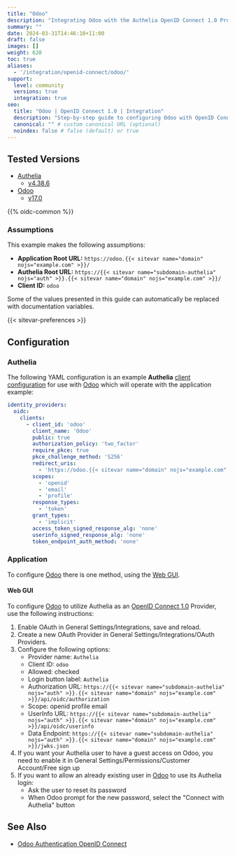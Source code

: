 ```yaml
---
title: "Odoo"
description: "Integrating Odoo with the Authelia OpenID Connect 1.0 Provider."
summary: ""
date: 2024-03-31T14:46:10+11:00
draft: false
images: []
weight: 620
toc: true
aliases:
  - '/integration/openid-connect/odoo/'
support:
  level: community
  versions: true
  integration: true
seo:
  title: "Odoo | OpenID Connect 1.0 | Integration"
  description: "Step-by-step guide to configuring Odoo with OpenID Connect 1.0 for secure SSO. Enhance your login flow using Authelia’s modern identity management."
  canonical: "" # custom canonical URL (optional)
  noindex: false # false (default) or true
---
```


## Tested Versions

- [Authelia]
  - [v4.38.6](https://github.com/authelia/authelia/releases/tag/v4.38.6)
- [Odoo]
  - [v17.0](https://www.odoo.com/odoo-17-release-notes)

{{% oidc-common %}}

### Assumptions

This example makes the following assumptions:

- __Application Root URL:__ `https://odoo.{{< sitevar name="domain" nojs="example.com" >}}/`
- __Authelia Root URL:__ `https://{{< sitevar name="subdomain-authelia" nojs="auth" >}}.{{< sitevar name="domain" nojs="example.com" >}}/`
- __Client ID:__ `odoo`

Some of the values presented in this guide can automatically be replaced with documentation variables.

{{< sitevar-preferences >}}

## Configuration

### Authelia

The following YAML configuration is an example __Authelia__ [client configuration] for use with [Odoo] which will
operate with the application example:

```yaml {title="configuration.yml"}
identity_providers:
  oidc:
    clients:
      - client_id: 'odoo'
        client_name: 'Odoo'
        public: true
        authorization_policy: 'two_factor'
        require_pkce: true
        pkce_challenge_method: 'S256'
        redirect_uris:
          - 'https://odoo.{{< sitevar name="domain" nojs="example.com" >}}/auth_oauth/signin'
        scopes:
          - 'openid'
          - 'email'
          - 'profile'
        response_types:
          - 'token'
        grant_types:
          - 'implicit'
        access_token_signed_response_alg: 'none'
        userinfo_signed_response_alg: 'none'
        token_endpoint_auth_method: 'none'
```

### Application

To configure [Odoo] there is one method, using the [Web GUI](#web-gui).

#### Web GUI

To configure [Odoo] to utilize Authelia as an [OpenID Connect 1.0] Provider, use the following instructions:

1. Enable OAuth in General Settings/Integrations, save and reload.
2. Create a new OAuth Provider in General Settings/Integrations/OAuth Providers.
3. Configure the following options:
   - Provider name: `Authelia`
   - Client ID: `odoo`
   - Allowed: checked
   - Login button label: `Authelia`
   - Authorization URL: `https://{{< sitevar name="subdomain-authelia" nojs="auth" >}}.{{< sitevar name="domain" nojs="example.com" >}}/api/oidc/authorization`
   - Scope: openid profile email
   - UserInfo URL: `https://{{< sitevar name="subdomain-authelia" nojs="auth" >}}.{{< sitevar name="domain" nojs="example.com" >}}/api/oidc/userinfo`
   - Data Endpoint: `https://{{< sitevar name="subdomain-authelia" nojs="auth" >}}.{{< sitevar name="domain" nojs="example.com" >}}/jwks.json`
4. If you want your Authelia user to have a guest access on Odoo, you need to enable it in General Settings/Permissions/Customer Account/Free sign up
5. If you want to allow an already existing user in [Odoo] to use its Authelia login:
   - Ask the user to reset its password
   - When Odoo prompt for the new password, select the "Connect with Authelia" button

## See Also
 - [Odoo Authentication OpenID Connect]

[Authelia]: https://www.authelia.com
[Odoo]: https://www.odoo.com
[Odoo Authentication OpenID Connect]: https://odoo-community.org/shop/authentication-openid-connect-6545#attr=25818
[OpenID Connect 1.0]: ../../../openid-connect/introduction.md
[client configuration]: ../../../../configuration/identity-providers/openid-connect/clients.md
